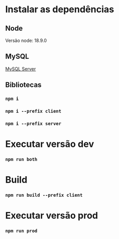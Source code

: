 # Instalar as dependências

## Node

Versão node: 18.9.0

## MySQL

[MySQL Server](https://dev.mysql.com/downloads/mysql/)

## Bibliotecas

### `npm i`

### `npm i --prefix client`

### `npm i --prefix server`

# Executar versão dev

### `npm run both`

# Build

### `npm run build --prefix client`

# Executar versão prod

### `npm run prod`
